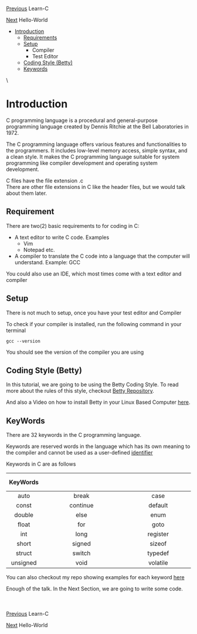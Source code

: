 [Previous](../README.md) Learn-C

[Next](../01_Hello_world/) Hello-World 

* [Introduction](./introduction.md#introduction)
	* [Requirements](./introduction.md#requirement)
	* [Setup](./introduction.md#setup)
		* Compiler
		* Test Editor
	* [Coding Style (Betty)](./introduction.md#coding-style-betty)
	* [Keywords](./introduction.md#keywords) 

\

# Introduction

C programming language is a procedural and general-purpose programming language created by Dennis Ritchie at the Bell Laboratories in 1972.

The C programming language offers various features and functionalities to the programmers. It includes low-level memory access, simple syntax, and a clean style. It makes the C programming language suitable for system programming like compiler development and operating system development.

C files have the file extension .c\
There are other file extensions in C like the header files, but we would talk about them later.

## Requirement

There are two(2) basic requirements to for coding in C:

* A text editor to write C code. Examples
	* Vim
	* Notepad etc.
* A compiler to translate the C code into a language that the computer will understand. Example: GCC

You could also use an IDE, which most times come with a text editor and compiler

## Setup

There is not much to setup, once you have your test editor and Compiler

To check if your compiler is installed, run the following command in your terminal

```
gcc --version
```
You should see the version of the compiler you are using

## Coding Style (Betty)
In this tutorial, we are going to be using the Betty Coding Style. To read more about the rules of this style, checkout [Betty Repository](https://github.com/holbertonschool/Betty/wiki).

And also a Video on how to install Betty in your Linux Based Computer [here](https://youtu.be/wDDKOOEPED0).
## KeyWords

There are 32 keywords in the C programming language.

Keywords are reserved words in the language which has its own meaning to the compiler and cannot be used as a user-defined [identifier](../02_Variables/variables.md#identifiers)

Keywords in C are as follows

|KeyWords |&nbsp;&nbsp;&nbsp;&nbsp;&nbsp;&nbsp;&nbsp;&nbsp;&nbsp;&nbsp;&nbsp;&nbsp;&nbsp;&nbsp;&nbsp;&nbsp;&nbsp;&nbsp;&nbsp;&nbsp;&nbsp;&nbsp;&nbsp;&nbsp;&nbsp;&nbsp;&nbsp;&nbsp;&nbsp;&nbsp;&nbsp;&nbsp;&nbsp;&nbsp;&nbsp;&nbsp;&nbsp;&nbsp;&nbsp;&nbsp;&nbsp;&nbsp;&nbsp;&nbsp;&nbsp;&nbsp;&nbsp; |&nbsp;&nbsp;&nbsp;&nbsp;&nbsp;&nbsp;&nbsp; &nbsp;&nbsp;&nbsp;&nbsp;&nbsp;&nbsp;&nbsp;&nbsp;&nbsp;&nbsp;&nbsp;&nbsp;&nbsp;&nbsp;&nbsp;&nbsp;&nbsp;&nbsp;&nbsp;&nbsp;&nbsp;&nbsp;&nbsp;&nbsp;&nbsp;&nbsp;&nbsp;&nbsp;&nbsp;&nbsp;&nbsp;&nbsp;&nbsp;&nbsp;&nbsp;&nbsp;&nbsp;&nbsp;&nbsp;&nbsp;&nbsp;&nbsp;&nbsp;|&nbsp;&nbsp;&nbsp;&nbsp;&nbsp;&nbsp;&nbsp;&nbsp;&nbsp;&nbsp;&nbsp;&nbsp;&nbsp;&nbsp;&nbsp;&nbsp;&nbsp;&nbsp;&nbsp;&nbsp;&nbsp;&nbsp;&nbsp;&nbsp;&nbsp;&nbsp;&nbsp;&nbsp;&nbsp;&nbsp;&nbsp;&nbsp;&nbsp;&nbsp;&nbsp;&nbsp;&nbsp;&nbsp;&nbsp;&nbsp;&nbsp;&nbsp;&nbsp;&nbsp;&nbsp;&nbsp;&nbsp;&nbsp;&nbsp; |
|:-------:|:-------:|:-------:|:-------:|
| auto|break	|case|	char|
|const|	continue	|default	|do|
| double|	else|	enum|	extern|
|float|	for|	goto|	if|
|int	|long	|register|	return|
|short|	signed	|sizeof	|static|
|struct	|switch	|typedef	|union|
|unsigned	|void|	volatile|	while|

You can also checkout my repo showing examples for each keyword [here](TODO:KEYWORD_REPO)

Enough of the talk. In the Next Section, we are going to write some code.
\
\
\
\
[Previous](../README.md) Learn-C

[Next](../01_Hello_world/) Hello-World
